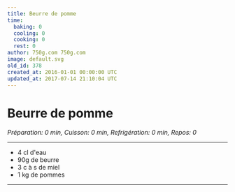 ```yaml
---
title: Beurre de pomme
time:
  baking: 0
  cooling: 0
  cooking: 0
  rest: 0
author: 750g.com 750g.com
image: default.svg
old_id: 378
created_at: 2016-01-01 00:00:00 UTC
updated_at: 2017-07-14 21:10:04 UTC
---
```


# Beurre de pomme

_Préparation: 0 min, Cuisson: 0 min, Refrigération: 0 min, Repos: 0_

---

- 4 cl d'eau
- 90g de beurre
- 3 c à s de miel
- 1 kg de pommes

---
